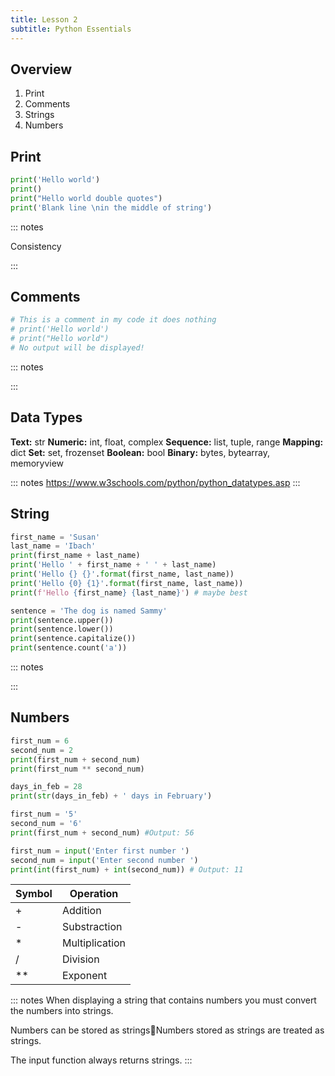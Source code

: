 ```yaml
---
title: Lesson 2
subtitle: Python Essentials
---
```


## Overview

1. Print
1. Comments
1. Strings
1. Numbers

## Print

```python
print('Hello world')
print()
print("Hello world double quotes")
print('Blank line \nin the middle of string')
```

::: notes

Consistency

:::

## Comments

```python
# This is a comment in my code it does nothing
# print('Hello world')
# print("Hello world")
# No output will be displayed!
```

::: notes

:::

## Data Types

**Text:** str
**Numeric:** int, float, complex
**Sequence:** list, tuple, range
**Mapping:** dict
**Set:** set, frozenset
**Boolean:** bool
**Binary:** bytes, bytearray, memoryview


::: notes
https://www.w3schools.com/python/python_datatypes.asp
:::

## String

```python
first_name = 'Susan'
last_name = 'Ibach'
print(first_name + last_name)
print('Hello ' + first_name + ' ' + last_name)
print('Hello {} {}'.format(first_name, last_name))
print('Hello {0} {1}'.format(first_name, last_name))
print(f'Hello {first_name} {last_name}') # maybe best
```

```python
sentence = 'The dog is named Sammy'
print(sentence.upper())
print(sentence.lower())
print(sentence.capitalize())
print(sentence.count('a'))
```

::: notes

:::

## Numbers

```python
first_num = 6
second_num = 2
print(first_num + second_num)
print(first_num ** second_num)

days_in_feb = 28
print(str(days_in_feb) + ' days in February')

first_num = '5'
second_num = '6'
print(first_num + second_num) #Output: 56

first_num = input('Enter first number ')
second_num = input('Enter second number ')
print(int(first_num) + int(second_num)) # Output: 11

```

| Symbol  | Operation      |
|---------|----------------|
| +       | Addition       |
| -       | Substraction   |
| *       | Multiplication |
| /       | Division       |
| **      | Exponent       |

::: notes
When displaying a string that contains numbers you must convert the numbers into strings.

Numbers can be stored as stringsNumbers stored as strings are treated as strings.

The input function always returns strings.
:::